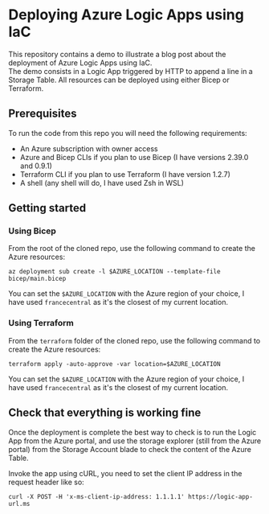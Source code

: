 # Deploying Azure Logic Apps using IaC

This repository contains a demo to illustrate a blog post about the deployment of Azure Logic Apps using IaC.  
The demo consists in a Logic App triggered by HTTP to append a line in a Storage Table. All resources can be deployed using either Bicep or Terraform.


## Prerequisites

To run the code from this repo you will need the following requirements:
- An Azure subscription with owner access
- Azure and Bicep CLIs if you plan to use Bicep (I have versions 2.39.0 and 0.9.1)
- Terraform CLI if you plan to use Terraform (I have version 1.2.7)
- A shell (any shell will do, I have used Zsh in WSL)


## Getting started

### Using Bicep
From the root of the cloned repo, use the following command to create the Azure resources:
```shell
az deployment sub create -l $AZURE_LOCATION --template-file bicep/main.bicep
```
You can set the `$AZURE_LOCATION` with the Azure region of your choice, I have used `francecentral` as it's the closest of my current location.

### Using Terraform
From the `terraform` folder of the cloned repo, use the following command to create the Azure resources:
```shell
terraform apply -auto-approve -var location=$AZURE_LOCATION
```
You can set the `$AZURE_LOCATION` with the Azure region of your choice, I have used `francecentral` as it's the closest of my current location.


## Check that everything is working fine

Once the deployment is complete the best way to check is to run the Logic App from the Azure portal, and use the storage explorer (still from the Azure portal) from the Storage Account blade to check the content of the Azure Table.

Invoke the app using cURL, you need to set the client IP address in the request header like so:

```
curl -X POST -H 'x-ms-client-ip-address: 1.1.1.1' https://logic-app-url.ms
```
